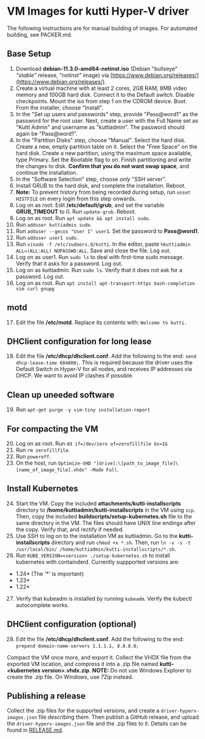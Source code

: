 # VM Images for kutti Hyper-V driver

The following instructions are for manual building of images. For automated building, see PACKER.md.

## Base Setup

1. Download **debian-11.3.0-amd64-netinst.iso** (Debian "bullseye" _"stable"_ release, _"netinst"_ image) via [https://www.debian.org/releases/](https://www.debian.org/releases/).
2. Create a virtual machine with at least 2 cores, 2GB RAM, 8MB video memory and 100GB hard disk. Connect it to the Default switch. Disable checkpoints. Mount the iso from step 1 on the CDROM device. Boot. From the installer, choose "Install".
3. In the "Set up users and passwords" step, provide "Pass@word1" as the password for the root user. Next, create a user with the Full Name set as "Kutti Admin" and username as "kuttiadmin". The password should again be "Pass@word1".
4. In the "Partition Disks" step, choose "Manual". Select the hard disk. Create a new, empty partition table on it. Select the "Free Space" on the hard disk. Create a new partition, using the maximum space available, type Primary. Set the Bootable flag to on. Finish partitioning and write the changes to disk. **Confirm that you do not want swap space**, and continue the installation.
5. In the "Software Selection" step, choose _only_ "SSH server".
6. Install GRUB to the hard disk, and complete the installation. Reboot.
7. **Note:** To prevent history from being recorded during setup, run `unset HISTFILE` on every login from this step onwards.
8. Log on as root. Edit **/etc/default/grub**, and set the variable **GRUB_TIMEOUT** to 0. Run `update-grub`. Reboot.
9. Log on as root. Run `apt update && apt install sudo`.
10. Run `adduser kuttiadmin sudo`.
11. Run `adduser --gecos "User 1" user1`. Set the password to **Pass@word1**.
12. Run `adduser user1 sudo`.
13. Run `visudo -f /etc/sudoers.d/kutti`. In the editor, paste `%kuttiadmin ALL=(ALL:ALL) NOPASSWD:ALL`. Save and close the file. Log out.
14. Log on as user1. Run `sudo ls` to deal with first-time sudo message. Verify that it asks for a password. Log out.
15. Log on as kuttiadmin. Run `sudo ls`. Verify that it does not ask for a password. Log out.
16. Log on as root. Run `apt install apt-transport-https bash-completion vim curl gnupg`

## motd

17. Edit the file **/etc/motd**. Replace its contents with: `Welcome to kutti.`

## DHClient configuration for long lease

18. Edit the file **/etc/dhcp/dhclient.conf**. Add the following to the end: `send dhcp-lease-time 604800;`. This is required because the driver uses the Default Switch in Hyper-V for all nodes, and receives IP addresses via DHCP. We want to avoid IP clashes if possible.

## Clean up uneeded software

19. Run `apt-get purge -y vim-tiny installation-report`

## For compacting the VM

20. Log on as root. Run `dd if=/dev/zero of=zerofillfile bs=1G`
21. Run `rm zerofillfile`.
22. Run `poweroff`.
23. On the host, run `Optimize-VHD "[drive]:\[path_to_image_file]\[name_of_image_file].vhdx" -Mode Full`.

## Install Kubernetes

24. Start the VM. Copy the included **attachments/kutti-installscripts** directory  to **/home/kuttiadmin/kutti-installscripts** in the VM using `scp`. Then, copy the included **buildscripts/setup-kubernetes.sh** file to the same directory in the VM. The files should have UNIX line endings after the copy. Verify that, and rectify if needed.
25. Use SSH to log on to the installation VM as kuttiadmin. Go to the **kutti-installscripts** directory and run `chmod +x *.sh`. Then, run `ln -v -s -t /usr/local/bin/ /home/kuttiadmin/kutti-installscripts/*.sh`.
26. Run `KUBE_VERSION=<version> ./setup-kubernetes.sh` to install kubernetes with containderd. Currently suppported versions are:

* 1.24\* (The '*' is important)
* 1.23*
* 1.22*

27. Verify that kubeadm is installed by running `kubeadm`. Verify the kubectl autocomplete works.

## DHClient configuration (optional)

28. Edit the file **/etc/dhcp/dhclient.conf**. Add the following to the end: `prepend domain-name-servers 1.1.1.1, 8.8.8.8;`

Compact the VM once more, and export it. Collect the VHDX file from the exported VM location, and compress it into a .zip file named **kutti-\<kubernetes version\>.vhdx.zip**. **NOTE:** Do not use Windows Explorer to create the .zip file. On Windows, use 7Zip instead.

## Publishing a release

Collect the .zip files for the supported versions, and create a `driver-hyperv-images.json` file describing them. Then publish a GitHub release, and upload the `driver-hyperv-images.json` file and the .zip files to it. Details can be found in [RELEASE.md](RELEASE.md).

